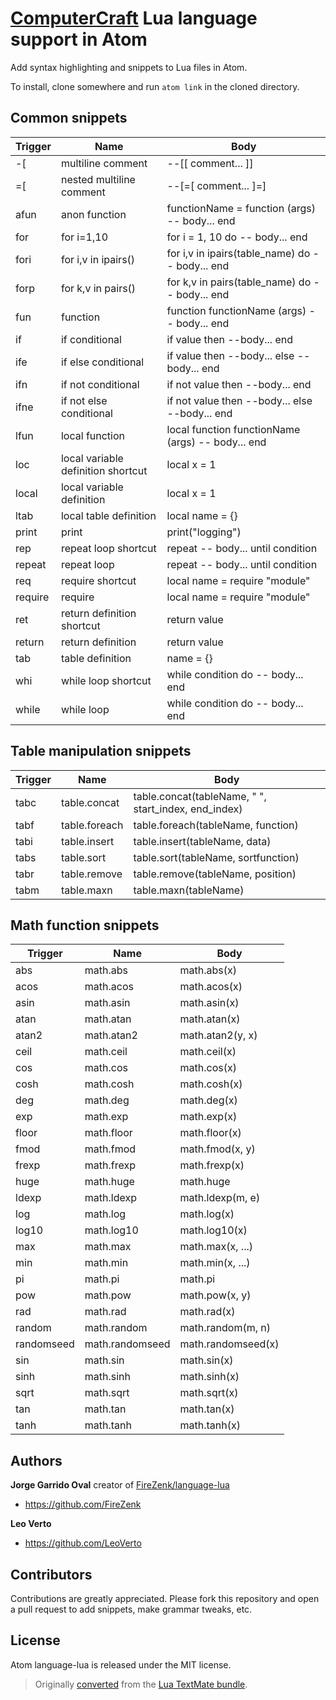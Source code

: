 [ComputerCraft](http://www.computercraft.info/) Lua language support in Atom
======

Add syntax highlighting and snippets to Lua files in Atom.

To install, clone somewhere and run `atom link` in the cloned directory.

Common snippets
---
| Trigger       | Name                     | Body                 |
| ------------- |--------------------------| ---------------------|
| -[            | multiline comment        | --[[ comment... ]]   |
| =[            | nested multiline comment | --[=[ comment... ]=] |
| afun          | anon function            | functionName = function (args) -- body... end |
| for           | for i=1,10               | for i = 1, 10 do -- body... end |
| fori          | for i,v in ipairs()      | for i,v in ipairs(table_name) do -- body... end |
| forp          | for k,v in pairs()       | for k,v in pairs(table_name) do -- body... end |
| fun           | function                 | function functionName (args) -- body... end |
| if            | if conditional           | if value then --body... end |
| ife           | if else conditional      | if value then --body... else --body... end |
| ifn           | if not conditional       | if not value then --body... end |
| ifne          | if not else conditional  | if not value then --body... else --body... end |
| lfun          | local function           | local function functionName (args) -- body... end |
| loc           | local variable definition shortcut | local x = 1 |
| local         | local variable definition | local x = 1 |
| ltab          | local table definition   | local name = {}      |
| print         | print                    | print("logging")     |
| rep           | repeat loop shortcut     | repeat -- body... until condition |
| repeat        | repeat loop              | repeat -- body... until condition |
| req           | require shortcut         | local name = require "module" |
| require       | require                  | local name = require "module" |
| ret           | return definition shortcut | return value       |
| return        | return definition        | return value         |
| tab           | table definition         | name = {}            |
| whi           | while loop shortcut      | while condition do -- body... end |
| while         | while loop               | while condition do -- body... end |

Table manipulation snippets
---
| Trigger       | Name                     | Body                 |
| ------------- |--------------------------| ---------------------|
| tabc          | table.concat             | table.concat(tableName, " ", start_index, end_index) |
| tabf          | table.foreach            | table.foreach(tableName, function) |
| tabi          | table.insert             | table.insert(tableName, data) |
| tabs          | table.sort               | table.sort(tableName, sortfunction) |
| tabr          | table.remove             | table.remove(tableName, position) |
| tabm          | table.maxn               | table.maxn(tableName)

Math function snippets
---
| Trigger       | Name                     | Body                 |
| ------------- |--------------------------| ---------------------|
| abs           | math.abs                 | math.abs(x)          |
| acos          | math.acos                | math.acos(x)         |
| asin          | math.asin                | math.asin(x)         |
| atan          | math.atan                | math.atan(x)         |
| atan2         | math.atan2               | math.atan2(y, x)     |
| ceil          | math.ceil                | math.ceil(x)         |
| cos           | math.cos                 | math.cos(x)          |
| cosh          | math.cosh                | math.cosh(x)         |
| deg           | math.deg                 | math.deg(x)          |
| exp           | math.exp                 | math.exp(x)          |
| floor         | math.floor               | math.floor(x)        |
| fmod          | math.fmod                | math.fmod(x, y)      |
| frexp         | math.frexp               | math.frexp(x)        |
| huge          | math.huge                | math.huge            |
| ldexp         | math.ldexp               | math.ldexp(m, e)     |
| log           | math.log                 | math.log(x)          |
| log10         | math.log10               | math.log10(x)        |
| max           | math.max                 | math.max(x, ...)     |
| min           | math.min                 | math.min(x, ...)     |
| pi            | math.pi                  | math.pi              |
| pow           | math.pow                 | math.pow(x, y)       |
| rad           | math.rad                 | math.rad(x)          |
| random        | math.random              | math.random(m, n)    |
| randomseed    | math.randomseed          | math.randomseed(x)   |
| sin           | math.sin                 | math.sin(x)          |
| sinh          | math.sinh                | math.sinh(x)         |
| sqrt          | math.sqrt                | math.sqrt(x)         |
| tan           | math.tan                 | math.tan(x)          |
| tanh          | math.tanh                | math.tanh(x)         |

Authors
------
__Jorge Garrido Oval__ creator of [FireZenk/language-lua](https://github.com/FireZenk/language-lua)
* https://github.com/FireZenk

__Leo Verto__
* https://github.com/LeoVerto

Contributors
---

Contributions are greatly appreciated. Please fork this repository and open a
pull request to add snippets, make grammar tweaks, etc.

License
------
Atom language-lua is released under the MIT license.

>Originally [converted](http://atom.io/docs/latest/converting-a-text-mate-bundle)
from the [Lua TextMate bundle](https://github.com/textmate/lua.tmbundle).

